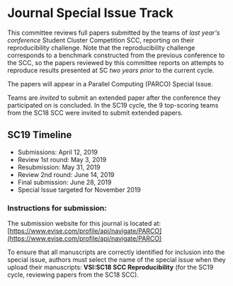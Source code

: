# Journal Special Issue Track

This committee reviews full papers submitted by the teams of _last year's conference_ Student Cluster Competition SCC, reporting on their reproducibility challenge. 
Note that the reproducibility challenge corresponds to a benchmark constructed from the previous conference to the SCC, so the papers reviewed by this committee reports on attempts to reproduce results presented at SC _two years prior_ to the current cycle.

The papers will appear in a Parallel Computing (PARCO) Special Issue.

Teams are _invited_ to submit an extended paper after the conference they participated on is concluded.
In the SC19 cycle, the 9 top-scoring teams from the SC18 SCC were invited to submit extended papers.

## SC19 Timeline

- Submissions: April 12, 2019
- Review 1st round: May 3, 2019
- Resubmission: May 31, 2019
- Review 2nd round: June 14, 2019
- Final submission:  June 28, 2019
- Special Issue targeted for November 2019   

### Instructions for submission:
 
The submission website for this journal is located at: [https://www.evise.com/profile/api/navigate/PARCO](https://www.evise.com/profile/api/navigate/PARCO)
 
To ensure that all manuscripts are correctly identified for inclusion into the special issue, authors must select the name of the special issue when they upload their manuscripts: **VSI:SC18 SCC Reproducibility** (for the SC19 cycle, reviewing papers from the SC18 SCC).

